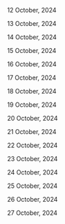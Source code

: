 12 October, 2024

13 October, 2024

14 October, 2024

15 October, 2024

16 October, 2024

17 October, 2024

18 October, 2024

19 October, 2024

20 October, 2024

21 October, 2024

22 October, 2024

23 October, 2024

24 October, 2024

25 October, 2024

26 October, 2024

27 October, 2024